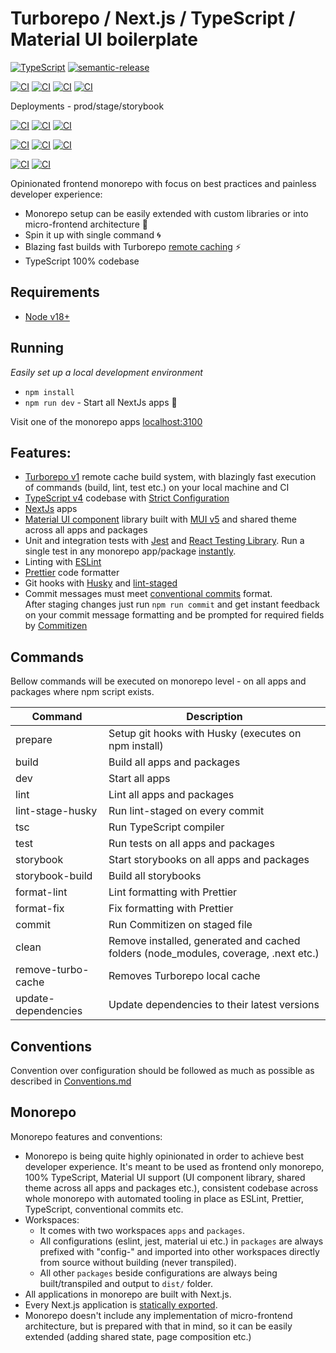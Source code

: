 # Turborepo / Next.js / TypeScript / Material UI boilerplate

[![TypeScript][typescript-badge]][typescript-url]
[![semantic-release][semantic-badge]][semantic-url]

[![CI][build-badge]][build-url]
[![CI][lint-badge]][lint-url]
[![CI][tsc-badge]][tsc-url]
[![CI][test-badge]][test-url]

Deployments - prod/stage/storybook

[![CI][deploy-app-prod-badge]][deploy-app-prod-url]
[![CI][deploy-app-stage-badge]][deploy-app-stage-url]
[![CI][deploy-app-storybook-badge]][deploy-app-storybook-url]

[![CI][deploy-website-prod-badge]][deploy-website-prod-url]
[![CI][deploy-website-stage-badge]][deploy-website-stage-url]
[![CI][deploy-website-storybook-badge]][deploy-website-storybook-url]

[![CI][deploy-ui-prod-badge]][deploy-ui-prod-url]
[![CI][deploy-ui-stage-badge]][deploy-ui-stage-url]

Opinionated frontend monorepo with focus on best practices and painless developer experience:

- Monorepo setup can be easily extended with custom libraries or into micro-frontend architecture 🔧
- Spin it up with single command 🌀
- Blazing fast builds with Turborepo [remote caching](https://turborepo.org/docs/core-concepts/remote-caching) ⚡
- TypeScript 100% codebase

## Requirements

- [Node v18+](https://nodejs.org/)

## Running

_Easily set up a local development environment_

- `npm install`
- `npm run dev` - Start all NextJs apps 🚀

Visit one of the monorepo apps [localhost:3100](http://localhost:3100/)

## Features:

- [Turborepo v1](https://turborepo.org/) remote cache build system, with blazingly fast execution of commands (build, lint, test etc.) on your local machine and CI
- [TypeScript v4](https://github.com/microsoft/TypeScript) codebase with [Strict Configuration](https://typescript-eslint.io/docs/linting/configs#strict)
- [NextJs](https://github.com/vercel/next.js) apps
- [Material UI component](https://github.com/mkosir/turborepo-boilerplate/tree/main/packages/ui) library built with [MUI v5](https://mui.com/) and shared theme across all apps and packages
- Unit and integration tests with [Jest](https://github.com/facebook/jest) and [React Testing Library](https://github.com/testing-library/react-testing-library). Run a single test in any monorepo app/package [instantly](https://github.com/firsttris/vscode-jest/raw/master/public/vscode-jest.gif).
- Linting with [ESLint](https://eslint.org/)
- [Prettier](https://prettier.io/) code formatter
- Git hooks with [Husky](https://github.com/typicode/husky) and [lint-staged](https://github.com/okonet/lint-staged)
- Commit messages must meet [conventional commits](https://www.conventionalcommits.org/en/v1.0.0/) format.  
  After staging changes just run `npm run commit` and get instant feedback on your commit message formatting and be prompted for required fields by [Commitizen](https://github.com/commitizen/cz-cli)

## Commands

Bellow commands will be executed on monorepo level - on all apps and packages where npm script exists.

| Command             | Description                                                                         |
| ------------------- | ----------------------------------------------------------------------------------- |
| prepare             | Setup git hooks with Husky (executes on npm install)                                |
| build               | Build all apps and packages                                                         |
| dev                 | Start all apps                                                                      |
| lint                | Lint all apps and packages                                                          |
| lint-stage-husky    | Run lint-staged on every commit                                                     |
| tsc                 | Run TypeScript compiler                                                             |
| test                | Run tests on all apps and packages                                                  |
| storybook           | Start storybooks on all apps and packages                                           |
| storybook-build     | Build all storybooks                                                                |
| format-lint         | Lint formatting with Prettier                                                       |
| format-fix          | Fix formatting with Prettier                                                        |
| commit              | Run Commitizen on staged file                                                       |
| clean               | Remove installed, generated and cached folders (node_modules, coverage, .next etc.) |
| remove-turbo-cache  | Removes Turborepo local cache                                                       |
| update-dependencies | Update dependencies to their latest versions                                        |

## Conventions

Convention over configuration should be followed as much as possible as described in [Conventions.md](https://github.com/mkosir/turborepo-boilerplate/blob/main/README_CONVENTIONS.md)

## Monorepo

Monorepo features and conventions:

- Monorepo is being quite highly opinionated in order to achieve best developer experience. It's meant to be used as frontend only monorepo, 100% TypeScript, Material UI support (UI component library, shared theme across all apps and packages etc.), consistent codebase across whole monorepo with automated tooling in place as ESLint, Prettier, TypeScript, conventional commits etc.
- Workspaces:
  - It comes with two workspaces `apps` and `packages`.
  - All configurations (eslint, jest, material ui etc.) in `packages` are always prefixed with "config-" and imported into other workspaces directly from source without building (never transpiled).
  - All other `packages` beside configurations are always being built/transpiled and output to `dist/` folder.
- All applications in monorepo are built with Next.js.
- Every Next.js application is [statically exported](https://nextjs.org/docs/advanced-features/static-html-export).
- Monorepo doesn't include any implementation of micro-frontend architecture, but is prepared with that in mind, so it can be easily extended (adding shared state, page composition etc.)

[typescript-badge]: https://badges.frapsoft.com/typescript/code/typescript.svg?v=101
[typescript-url]: https://github.com/microsoft/TypeScript
[semantic-badge]: https://img.shields.io/badge/%20%20%F0%9F%93%A6%F0%9F%9A%80-semantic--release-e10079.svg
[semantic-url]: https://github.com/semantic-release/semantic-release
[build-badge]: https://github.com/mkosir/turborepo-boilerplate/actions/workflows/build.yml/badge.svg
[build-url]: https://github.com/mkosir/turborepo-boilerplate/actions/workflows/build.yml
[lint-badge]: https://github.com/mkosir/turborepo-boilerplate/actions/workflows/lint.yml/badge.svg
[lint-url]: https://github.com/mkosir/turborepo-boilerplate/actions/workflows/lint.yml
[tsc-badge]: https://github.com/mkosir/turborepo-boilerplate/actions/workflows/tsc.yml/badge.svg
[tsc-url]: https://github.com/mkosir/turborepo-boilerplate/actions/workflows/tsc.yml
[test-badge]: https://github.com/mkosir/turborepo-boilerplate/actions/workflows/test.yml/badge.svg
[test-url]: https://github.com/mkosir/turborepo-boilerplate/actions/workflows/test.yml

<!-- Deployments  App -->

[deploy-app-prod-badge]: https://img.shields.io/badge/app-prod-blue?logo=netlify&logoColor=white
[deploy-app-prod-url]: https://turbo-app-prod.netlify.app/
[deploy-app-stage-badge]: https://img.shields.io/badge/app-stage-blue?logo=netlify&logoColor=white
[deploy-app-stage-url]: https://turbo-app-stage.netlify.app/
[deploy-app-storybook-badge]: https://img.shields.io/badge/app-storybook-blue?logo=storybook&logoColor=white
[deploy-app-storybook-url]: https://turbo-app-storybook.netlify.app/

<!-- Deployments  Website -->

[deploy-website-prod-badge]: https://img.shields.io/badge/website-prod-blue?logo=netlify&logoColor=white
[deploy-website-prod-url]: https://turbo-app-prod.netlify.app/
[deploy-website-stage-badge]: https://img.shields.io/badge/website-stage-blue?logo=netlify&logoColor=white
[deploy-website-stage-url]: https://turbo-app-stage.netlify.app/
[deploy-website-storybook-badge]: https://img.shields.io/badge/website-storybook-blue?logo=storybook&logoColor=white
[deploy-website-storybook-url]: https://turbo-app-storybook.netlify.app/

<!-- Deployments  UI -->

[deploy-ui-prod-badge]: https://img.shields.io/badge/ui--shared--lib-prod-blue?logo=storybook&logoColor=white
[deploy-ui-prod-url]: https://turbo-ui-prod.netlify.app/
[deploy-ui-stage-badge]: https://img.shields.io/badge/ui--shared--lib-stage-blue?logo=storybook&logoColor=white
[deploy-ui-stage-url]: https://turbo-ui-stage.netlify.app/

